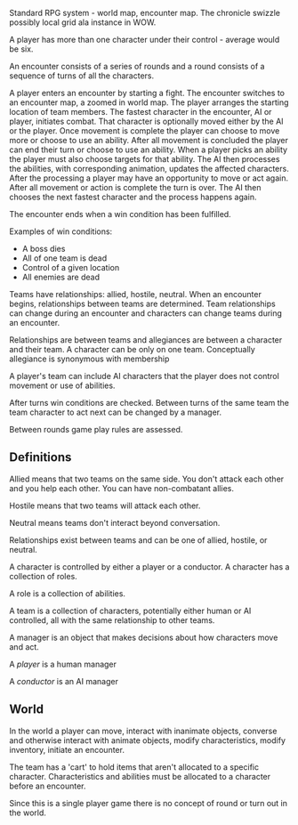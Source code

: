 Standard RPG system - world map, encounter map.  The chronicle swizzle
possibly local grid ala instance in WOW.

A player has more than one character under their control - average would be
six.

An encounter consists of a series of rounds and a round consists of a sequence
of turns of all the characters.

A player enters an encounter by starting a fight. The encounter switches to an
encounter map, a zoomed in world map. The player arranges the starting
location of team members. The fastest character in the encounter, AI or
player, initiates combat. That character is optionally moved either by the AI
or the player.  Once movement is complete the player can choose to move more
or choose to use an ability.  After all movement is concluded the player can
end their turn or choose to use an ability.  When a player picks an ability
the player must also choose targets for that ability.  The AI then processes
the abilities, with corresponding animation, updates the affected characters.
After the processing a player may have an opportunity to move or act again.
After all movement or action is complete the turn is over.  The AI then
chooses the next fastest character and the process happens again.

The encounter ends when a win condition has been fulfilled.

Examples of win conditions:

 - A boss dies
 - All of one team is dead
 - Control of a given location
 - All enemies are dead

Teams have relationships: allied, hostile, neutral. When an encounter begins,
relationships between teams are determined.  Team relationships can change
during an encounter and characters can change teams during an encounter.

Relationships are between teams and allegiances are between a character and
their team. A character can be only on one team. Conceptually allegiance is
synonymous with membership

A player's team can include AI characters that the player does not control
movement or use of abilities.

After turns win conditions are checked. Between turns of the same team the
team character to act next can be changed by a manager.

Between rounds game play rules are assessed.

Definitions
-----------

Allied means that two teams on the same side.  You don't attack each other and
you help each other. You can have non-combatant allies.

Hostile means that two teams will attack each other.

Neutral means teams don't interact beyond conversation.

Relationships exist between teams and can be one of allied, hostile, or neutral.

A character is controlled by either a player or a conductor. A character has
a collection of roles.

A role is a collection of abilities.

A team is a collection of characters, potentially either human or AI
controlled, all with the same relationship to other teams.

A manager is an object that makes decisions about how characters move and act.

A *player* is a human manager

A *conductor* is an AI manager

World
-----

In the world a player can move, interact with inanimate objects, converse
and otherwise interact with animate objects, modify characteristics,
modify inventory, initiate an encounter.

The team has a 'cart' to hold items that aren't allocated to a specific
character. Characteristics and abilities must be allocated to a character
before an encounter.

Since this is a single player game there is no concept of round or turn out in
the world.

